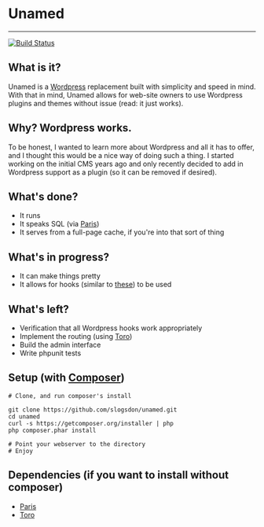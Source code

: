 # Unamed
---
[![Build Status](https://travis-ci.org/slogsdon/unamed.png)](https://travis-ci.org/slogsdon/unamed)

What is it?
-----

Unamed is a [Wordpress](http://www.wordpress.org/) replacement built with simplicity and speed in mind.  With that in mind, Unamed allows for web-site owners to use Wordpress plugins and themes without issue (read: it just works).

Why? Wordpress works.
-----

To be honest, I wanted to learn more about Wordpress and all it has to offer, and I thought this would be a nice way of doing such a thing. I started working on the initial CMS years ago and only recently decided to add in Wordpress support as a plugin (so it can be removed if desired).

What's done?
-----
* It runs
* It speaks SQL (via [Paris](https://github.com/j4mie/paris))
* It serves from a full-page cache, if you're into that sort of thing

What's in progress?
-----

* It can make things pretty
* It allows for hooks (similar to [these](http://codex.wordpress.org/Plugin_API)) to be used

What's left?
-----

* Verification that all Wordpress hooks work appropriately
* Implement the routing (using [Toro](https://github.com/anandkunal/ToroPHP))
* Build the admin interface
* Write phpunit tests

Setup (with [Composer](http://getcomposer.org/))
-----

    # Clone, and run composer's install

    git clone https://github.com/slogsdon/unamed.git
    cd unamed
    curl -s https://getcomposer.org/installer | php
    php composer.phar install

    # Point your webserver to the directory
    # Enjoy

Dependencies (if you want to install without composer)
-----

* [Paris](https://github.com/j4mie/paris)
* [Toro](https://github.com/anandkunal/ToroPHP)